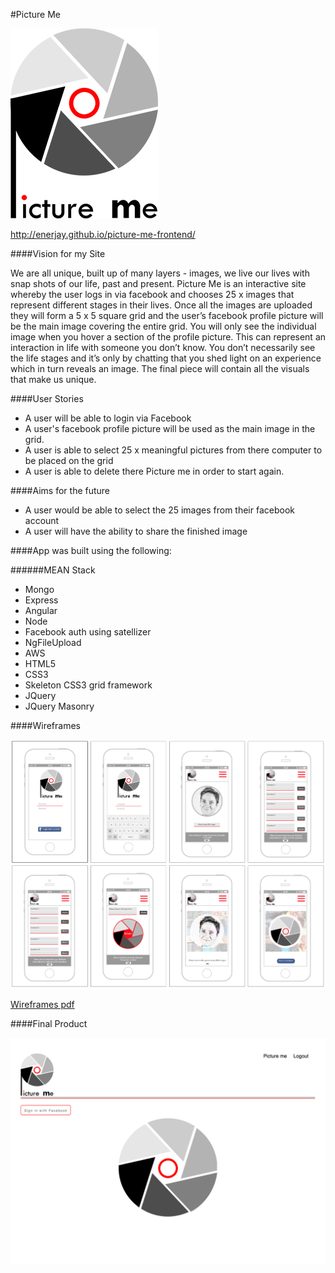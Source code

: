 #Picture Me

![image](https://github.com/enerjay/picture-me-frontend/blob/master/images/picture-me-logo-small.png)

http://enerjay.github.io/picture-me-frontend/


####Vision for my Site

We are all unique, built up of many layers - images, we live our lives with snap shots of our life,  past and
present. Picture Me is an interactive site whereby the user logs in via facebook and chooses 25 x images that 
represent different stages in their lives. Once all the images are uploaded they will form a 5 x 5 square grid 
and the user’s facebook profile picture will be the main image covering the entire grid. You will only see the 
individual image when you hover a section of the profile picture. This can represent an interaction in life with 
someone you don’t know. You don’t necessarily see the life stages and it’s only by chatting that you shed 
light on an experience which in turn reveals an image.
The final piece will contain all the visuals that make us unique.

####User Stories

- A user will be able to login via Facebook
- A user's facebook profile picture will be used as the main image in the grid.
- A user is able to select 25 x meaningful pictures from there computer to be placed on the grid
- A user is able to delete there Picture me in order to start again.



####Aims for the future
- A user would be able to select the 25 images from their facebook account
- A user will have the ability to share the finished image



####App was built using the following:

######MEAN Stack
- Mongo
- Express
- Angular
- Node
- Facebook auth using satellizer
- NgFileUpload
- AWS
- HTML5
- CSS3
- Skeleton CSS3 grid framework
- JQuery
- JQuery Masonry

####Wireframes

![image](https://github.com/enerjay/picture-me-frontend/blob/master/images/wireframe.png)

[Wireframes pdf](https://github.com/enerjay/picture-me-frontend/blob/master/wireframes-final.pdf)


####Final Product

![image](https://github.com/enerjay/picture-me-frontend/blob/master/images/screen.png)





